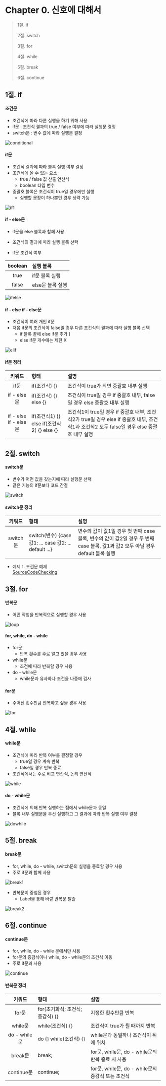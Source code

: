 #  Chapter 0. 신호에 대해서
> 1절. if
>
> 2절. switch
>
> 3절. for
>
> 4절. while
>
> 5절. break
>
> 6절. continue

## 1절. if
#### 조건문
* 조건식에 따라 다른 실행을 하기 위해 사용
* if문 : 조건식 결과의 true / false 여부에 따라 실행문 결정
* switch문 : 변수 값에 따라 실행문 결정

![conditional](https://github.com/BangYunseo/TIL/blob/main/Language/Java/Image/ch03/conditional.PNG)

#### if문
* 조건식 결과에 따라 블록 실행 여부 결정
* 조건식에 올 수 있는 요소
    * true / false 값 산출 연산식
    * boolean 타입 변수
* 중괄호 블록은 조건식이 true일 경우에만 실행
    * 실행할 문장이 하나뿐인 경우 생략 가능

![if1](https://github.com/BangYunseo/TIL/blob/main/Language/Java/Image/ch03/if1.PNG)

#### if - else문
* if문을 else 블록과 함께 사용
* 조건식의 결과에 따라 실행 블록 선택

* if문 조건식 여부     

|boolean|실행 블록|
|:---:|:---|
|true|if문 블록 실행|
|false|else문 블록 실행|


![ifelse](https://github.com/BangYunseo/TIL/blob/main/Language/Java/Image/ch03/ifelse.PNG)


#### if - else if - else문
* 조건식이 여러 개인 if문
* 처음 if문의 조건식이 false일 경우 다른 조건식의 결과에 따라 실행 블록 선택
    * if 블록 끝에 else if문 추가ㅣ
    * else if문 개수에는 제한 X

![elif](https://github.com/BangYunseo/TIL/blob/main/Language/Java/Image/ch03/elif.PNG)

#### if문 정리

|키워드|형태|설명|
|:---:|:---|:---|
|if문|if(조건식) {}|조건식이 true가 되면 중괄호 내부 실행|
|if - else문|if(조건식) {} else {}|조건식이 true일 경우 if 중괄호 내부, false일 경우 else 중괄호 내부 실행|
|if - else if - else문|if(조건식1) {} else if(조건식2) {} else {}|조건식1이 true일 경우 if 중괄호 내부, 조건식2가 true일 경우 else if 중괄호 내부, 조건식1과 조건식2 모두 false일 경우 else 중괄호 내부 실행|

## 2절. switch
#### switch문
* 변수가 어떤 값을 갖는지에 따라 실행문 선택
* 같은 기능의 if문보다 코드 간결

![switch](https://github.com/BangYunseo/TIL/blob/main/Language/Java/Image/ch03/switch.PNG)

#### switch문 정리

|키워드|형태|설명|
|:---:|:---|:---|
|switch문|switch(변수) {case 값1: ... case 값2: ... default ...}|변수의 값이 값1일 경우 첫 번째 case 블록, 변수의 값이 값2일 경우 두 번째 case 블록, 값1과 값2 모두 아닐 경우 default 블록 실행|

* 예제 1. 조건문 예제    
[SourceCodeChecking](https://github.com/BangYunseo/SelfStudyJava/blob/main/ch03_ConditionalStatement/WhatIsConditional.java)

## 3절. for
#### 반복문
* 어떤 작업을 반복적으로 실행할 경우 사용

![loop](https://github.com/BangYunseo/TIL/blob/main/Language/Java/Image/ch03/loop.PNG)

#### for, while, do - while
* for문
    * 반복 횟수를 주로 알고 있을 경우 사용
* while문
    * 조건에 따라 반복할 경우 사용
* do - while문
    * while문과 유사하나 조건을 나중에 검사

#### for문
* 주어진 횟수만큼 반복하고 싶을 경우 사용

![for](https://github.com/BangYunseo/TIL/blob/main/Language/Java/Image/ch03/for.PNG)

## 4절. while
#### while문
* 조건식에 따라 반복 여부를 결정할 경우
    * true일 경우 계속 반복
    * false일 경우 반복 종료
* 조건식에서는 주로 비교 연산식, 논리 연산식

![while](https://github.com/BangYunseo/TIL/blob/main/Language/Java/Image/ch03/while.PNG)

#### do - while문
* 조건식에 의해 반복 실행하는 점에서 while문과 동일
* 블록 내부 실행문을 우선 실행하고 그 결과에 따라 반복 실행 여부 결정

![dowhile](https://github.com/BangYunseo/TIL/blob/main/Language/Java/Image/ch03/dowhile.PNG)

## 5절. break
#### break문
* for, while, do - while, switch문의 실행을 종료할 경우 사용
* 주로 if문과 함께 사용

![break1](https://github.com/BangYunseo/TIL/blob/main/Language/Java/Image/ch03/break1.PNG)

* 반복문이 중첩된 경우
    * Label을 통해 바깥 반복문 탈출

![break2](https://github.com/BangYunseo/TIL/blob/main/Language/Java/Image/ch03/break2.PNG)

## 6절. continue
#### continue문
* for, while, do - while 문에서만 사용
* for문의 증감식이나 while, do - while문의 조건식 이동
* 주로 if문과 사용

![continue](https://github.com/BangYunseo/TIL/blob/main/Language/Java/Image/ch03/continue.PNG)

#### 반복문 정리
|키워드|형태|설명|
|:---:|:---|:---|
|for문|for(초기화식; 조건식; 증감식) {}|지정한 횟수만큼 반복|
|while문|while(조건식) {}|조건식이 true가 될 때까지 반복|
|do - while문|do {} while(조건식) {}|while문과 동일하나 조건식이 뒤에 위치|
|break문|break;|for문, while문, do - while문의 반복 종료 시 사용|
|continue문|continue;|for문, while문, do - while문의 증감식 또는 조건식|
